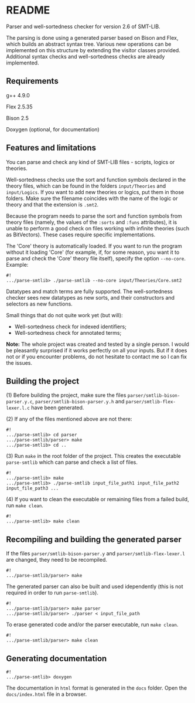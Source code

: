 # README #

Parser and well-sortedness checker for version 2.6 of SMT-LIB. 

The parsing is done using a generated parser based on Bison and Flex, which builds an abstract syntax tree. Various new operations can be implemented on this structure by extending the visitor classes provided. Additional syntax checks and well-sortedness checks are already implemented.

## Requirements ##
g++ 4.9.0 

Flex 2.5.35

Bison 2.5

Doxygen (optional, for documentation)

## Features and limitations ##
You can parse and check any kind of SMT-LIB files - scripts, logics or theories. 

Well-sortedness checks use the sort and function symbols declared in the theory files, which can be found in the folders `input/Theories` and `input/Logics`. If you want to add new theories or logics, put them in those folders. Make sure the filename coincides with the name of the logic or theory and that the extension is `.smt2`.

Because the program needs to parse the sort and function symbols from theory files (namely, the values of the `:sorts` and `:funs` attributes), it is unable to perform a good check on files working with infinite theories (such as BitVectors). These cases require specific implementations.

The 'Core' theory is automatically loaded. If you want to run the program without it loading 'Core' (for example, if, for some reason, you want it to parse and check the 'Core' theory file itself), specify the option `--no-core`. Example:
```
#!
.../parse-smtlib> ./parse-smtlib --no-core input/Theories/Core.smt2
```

Datatypes and match terms are fully supported. The well-sortedness checker sees new datatypes as new sorts, and their constructors and selectors as new functions.

Small things that do not quite work yet (but will):

* Well-sortedness check for indexed identifiers;
* Well-sortedness check for annotated terms;

**Note:** The whole project was created and tested by a single person. I would be pleasantly surprised if it works perfectly on all your inputs. But if it does not or if you encounter problems, do not hesitate to contact me so I can fix the issues.

## Building the project ##
(1) Before building the project, make sure the files `parser/smtlib-bison-parser.y.c`, `parser/smtlib-bison-parser.y.h` and `parser/smtlib-flex-lexer.l.c` have been generated.

(2) If any of the files mentioned above are not there:
```
#!
.../parse-smtlib> cd parser
.../parse-smtlib/parser> make
.../parse-smtlib> cd ..
```

(3) Run `make` in the root folder of the project. This creates the executable `parse-smtlib` which can parse and check a list of files. 
```
#!
.../parse-smtlib> make 
.../parse-smtlib> ./parse-smtlib input_file_path1 input_file_path2 input_file_path3 ...
```

(4) If you want to clean the executable or remaining files from a failed build, run `make clean`.
```
#!
.../parse-smtlib> make clean
```

## Recompiling and building the generated parser ##
If the files `parser/smtlib-bison-parser.y` and `parser/smtlib-flex-lexer.l` are changed, they need to be recompiled.
```
#!
.../parse-smtlib/parser> make
```

The generated parser can also be built and used idependently (this is not required in order to run `parse-smtlib`).
```
#!
.../parse-smtlib/parser> make parser
.../parse-smtlib/parser> ./parser < input_file_path
```

To erase generated code and/or the parser executable, run `make clean`.
```
#!
.../parse-smtlib/parser> make clean
```

## Generating documentation ##
```
#!
.../parse-smtlib> doxygen
```
The documentation in `html` format is generated in the `docs` folder. Open the `docs/index.html` file in a browser.